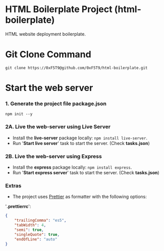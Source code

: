 #  HTML Boilerplate Project (html-boilerplate)

HTML website deployment boilerplate.

# Git Clone Command

`git clone https://0xF5T9@github.com/0xF5T9/html-boilerplate.git`

# Start the web server

### 1. Generate the project file **package.json**

`npm init --y`

### 2A. Live the web-server using Live Server

* Install the **live-server** package locally: `npm install live-server`.
* Run '**Start live server**' task to start the server. (Check **tasks.json**)

### 2B. Live the web-server using Express

* Install the **express** package locally: `npm install express`.
* Run '**Start express server**' task to start the server. (Check **tasks.json**)

### Extras

* The project uses [Prettier](https://prettier.io/) as formatter with the following options:

'**.prettierrc**':
```json
{
    "trailingComma": "es5",
    "tabWidth": 4,
    "semi": true,
    "singleQuote": true,
    "endOfLine": "auto"
}
```
